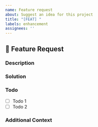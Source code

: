 ```yaml
---
name: Feature request
about: Suggest an idea for this project
title: "[FEAT] "
labels: enhancement
assignees: ''
---
```

## 🚀 Feature Request

### Description
<!-- 어떤 기능이 추가되길 원하는지 간략하게 설명해주세요. -->

### Solution
<!-- 기능을 구현하기 위한 아이디어나 방법을 설명해주세요. -->

### Todo
- [ ] Todo 1
- [ ] Todo 2

### Additional Context
<!-- 추가적인 내용이나 참고할만한 링크가 있다면 적어주세요. -->
